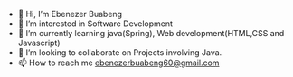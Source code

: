 - 👋 Hi, I’m Ebenezer Buabeng
- 👀 I’m interested in Software Development
- 🌱 I’m currently learning java(Spring), Web development(HTML,CSS and Javascript)
- 💞️ I’m looking to collaborate on Projects involving Java.
- 📫 How to reach me ebenezerbuabeng60@gmail.com

<!---
KhayKing/KhayKing is a ✨ special ✨ repository because its `README.md` (this file) appears on your GitHub profile.
You can click the Preview link to take a look at your changes.
--->
